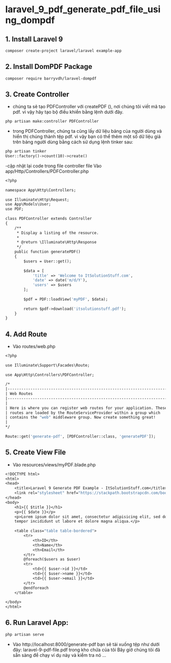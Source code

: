 # laravel_9_pdf_generate_pdf_file_using_dompdf
## 1. Install Laravel 9
```Dockerfile
composer create-project laravel/laravel example-app
```
## 2. Install DomPDF Package
```Dockerfile
composer require barryvdh/laravel-dompdf
```
## 3. Create Controller
- chúng ta sẽ tạo PDFController với createPDF (), nơi chúng tôi viết mã tạo pdf. vì vậy hãy tạo bộ điều khiển bằng lệnh dưới đây.
```Dockerfile
php artisan make:controller PDFController
```
- trong PDFController, chúng ta cũng lấy dữ liệu bảng của người dùng và hiển thị chúng thành tệp pdf. vì vậy bạn có thể thêm một số dữ liệu giả trên bảng người dùng bằng cách sử dụng lệnh tinker sau:
```Dockerfile
php artisan tinker
User::factory()->count(10)->create()
``` 
-cập nhật lại code trong file controller file Vào app/Http/Controllers/PDFController.php  
```Dockerfile
<?php
  
namespace App\Http\Controllers;
  
use Illuminate\Http\Request;
use App\Models\User;
use PDF;
  
class PDFController extends Controller
{
    /**
     * Display a listing of the resource.
     *
     * @return \Illuminate\Http\Response
     */
    public function generatePDF()
    {
        $users = User::get();
  
        $data = [
            'title' => 'Welcome to ItSolutionStuff.com',
            'date' => date('m/d/Y'),
            'users' => $users
        ]; 
            
        $pdf = PDF::loadView('myPDF', $data);
     
        return $pdf->download('itsolutionstuff.pdf');
    }
}
``` 
## 4. Add Route
- Vào routes/web.php
```Dockerfile
<?php
  
use Illuminate\Support\Facades\Route;
  
use App\Http\Controllers\PDFController;
  
/*
|--------------------------------------------------------------------------
| Web Routes
|--------------------------------------------------------------------------
|
| Here is where you can register web routes for your application. These
| routes are loaded by the RouteServiceProvider within a group which
| contains the "web" middleware group. Now create something great!
|
*/
  
Route::get('generate-pdf', [PDFController::class, 'generatePDF']);
```
## 5. Create View File
- Vào resources/views/myPDF.blade.php
```Dockerfile
<!DOCTYPE html>
<html>
<head>
    <title>Laravel 9 Generate PDF Example - ItSolutionStuff.com</title>
    <link rel="stylesheet" href="https://stackpath.bootstrapcdn.com/bootstrap/4.3.1/css/bootstrap.min.css" integrity="sha384-ggOyR0iXCbMQv3Xipma34MD+dH/1fQ784/j6cY/iJTQUOhcWr7x9JvoRxT2MZw1T" crossorigin="anonymous">
</head>
<body>
    <h1>{{ $title }}</h1>
    <p>{{ $date }}</p>
    <p>Lorem ipsum dolor sit amet, consectetur adipisicing elit, sed do eiusmod
    tempor incididunt ut labore et dolore magna aliqua.</p>
  
    <table class="table table-bordered">
        <tr>
            <th>ID</th>
            <th>Name</th>
            <th>Email</th>
        </tr>
        @foreach($users as $user)
        <tr>
            <td>{{ $user->id }}</td>
            <td>{{ $user->name }}</td>
            <td>{{ $user->email }}</td>
        </tr>
        @endforeach
    </table>
  
</body>
</html>
``` 
## 6. Run Laravel App:
```Dockerfile
php artisan serve
``` 
- Vào http://localhost:8000/generate-pdf
bạn sẽ tải xuống tệp như dưới đây:
laravel-9-pdf-file.pdf trong kho chứa của tôi
Bây giờ chúng tôi đã sẵn sàng để chạy ví dụ này và kiểm tra nó ...
